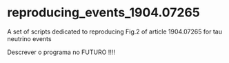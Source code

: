 # reproducing_events_1904.07265
A set of scripts dedicated to reproducing Fig.2 of article 1904.07265 for tau neutrino events

Descrever o programa no FUTURO !!!!